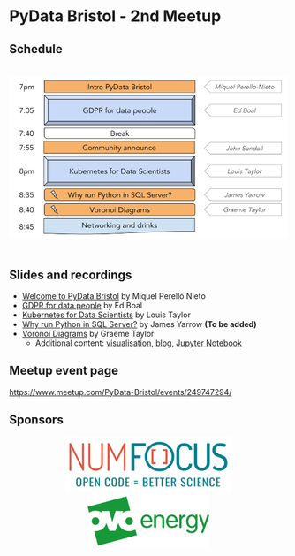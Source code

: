 # PyData Bristol - 2nd Meetup

## Schedule

<p align="center">
  <img alt="schedule" src="./images/PyData_Bristol_2018_05_schedule.png" vspace="20" widht="300"/>
</p>

## Slides and recordings

- [Welcome to PyData Bristol][slides:mpn] by Miquel Perelló Nieto
- [GDPR for data people][slides:eb] by Ed Boal
- [Kubernetes for Data Scientists][slides:lt] by Louis Taylor
- [Why run Python in SQL Server?][slides:jy] by James Yarrow **(To be added)**
- [Voronoi Diagrams][slides:gt] by Graeme Taylor
    - Additional content: [visualisation][vis:gt], [blog][blog:gt], [Jupyter Notebook][ipynb:gt]

[slides:mpn]: ./pydata_bristol_01_intro_miquel_perello_nieto.pdf
[slides:eb]: ./pydata_bristol_02_gdpr_dp_ed_boal.pdf
[slides:lt]: ./pydata_bristol_03_k_ds_louis_taylor.pdf
[slides:jy]: ./pydata_bristol_04_wrp_sqls_james_yarrow.pdf
[slides:gt]: ./pydata_bristol_05_vd_graeme_taylor.pdf
[vis:gt]: https://public.tableau.com/profile/graeme.taylor#!/vizhome/Bristolairquality/BristolNO2Concentration
[blog:gt]: http://maths.straylight.co.uk/archives/1257
[ipynb:gt]: https://github.com/GrayTaylor/voronoi/blob/master/Voronoi%20for%20tableau.ipynb

## Meetup event page

https://www.meetup.com/PyData-Bristol/events/249747294/

## Sponsors

<p align="center">
  <a href="https://www.numfocus.org/"><img alt='NumFocus logo' src="./images/logos/numfocus_logo.png" hspace="20" height="100"/></a>
  <a href="https://www.ovoenergy.com/careers/vacancies"><img alt='ovo energy logo' src="./images/logos/ovo_energy_logo.jpg" hspace="20" height="100"/></a>
</p>
